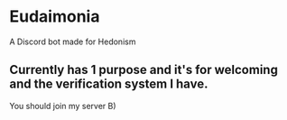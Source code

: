 # Eudaimonia
A Discord bot made for Hedonism

## Currently has 1 purpose and it's for welcoming and the verification system I have.
You should join my server B)
